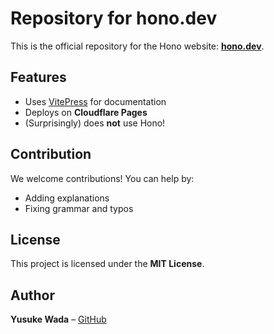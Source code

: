 # Repository for hono.dev

This is the official repository for the Hono website: **[hono.dev](https://hono.dev)**.

## Features

- Uses [VitePress](https://vitepress.vuejs.org) for documentation
- Deploys on **Cloudflare Pages**
- (Surprisingly) does **not** use Hono!

## Contribution

We welcome contributions! You can help by:
- Adding explanations
- Fixing grammar and typos

## License

This project is licensed under the **MIT License**.

## Author

**Yusuke Wada** – [GitHub](https://github.com/aman3255)

